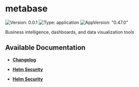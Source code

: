# metabase

![Version: 0.0.1](https://img.shields.io/badge/Version-0.0.1-informational?style=flat-square) ![Type: application](https://img.shields.io/badge/Type-application-informational?style=flat-square) ![AppVersion: "0.47.0"](https://img.shields.io/badge/AppVersion-"0.47.0"-informational?style=flat-square)

Business intelligence, dashboards, and data visualization tools

## Available Documentation

- [**Changelog**](CHANGELOG)

- [**Helm Security**](container-security)

- [**Helm Security**](helm-security)

